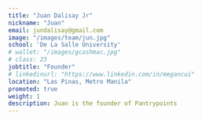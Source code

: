 ```yaml
---
title: "Juan Dalisay Jr"
nickname: "Juan"
email: jundalisay@gmail.com
image: "/images/team/jun.jpg"
school: 'De La Salle University'
# wallet: "/images/gcashmac.jpg"
# class: 23
jobtitle: "Founder"
# linkedinurl: "https://www.linkedin.com/in/megancui"
location: "Las Pinas, Metro Manila"
promoted: true
weight: 1
description: Juan is the founder of Pantrypoints
---
```


